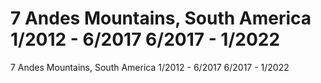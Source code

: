 # 7       Andes Mountains, South America               1/2012 - 6/2017              6/2017 - 1/2022

7       Andes Mountains, South America               1/2012 - 6/2017              6/2017 - 1/2022